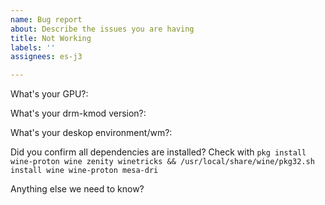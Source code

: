 ```yaml
---
name: Bug report
about: Describe the issues you are having
title: Not Working
labels: ''
assignees: es-j3

---
```


What's your GPU?:

What's your drm-kmod version?:

What's your deskop environment/wm?:

Did you confirm all dependencies are installed? Check with ```pkg install wine-proton wine zenity winetricks && /usr/local/share/wine/pkg32.sh install wine wine-proton mesa-dri```

Anything else we need to know?
